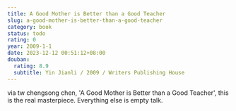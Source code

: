 ```yaml
---
title: A Good Mother is Better than a Good Teacher
slug: a-good-mother-is-better-than-a-good-teacher
category: book
status: todo
rating: 0
year: 2009-1-1
date: 2023-12-12 00:51:12+08:00
douban:
  rating: 8.9
  subtitle: Yin Jianli / 2009 / Writers Publishing House
---
```


via tw chengsong chen, 'A Good Mother is Better than a Good Teacher', this is the real masterpiece. Everything else is empty talk.
